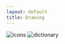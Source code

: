 ```yaml
---
layout: default
title: Drawing
---
```

<script>
  document.querySelector('.header a.draw').classList.add('selected')
</script>

<div class="draw-page">
  <img src="images/drawing/icons.jpg" alt="icons" class="drawings-img">
  <img src="images/drawing/dictionary.jpg" alt="dictionary" class="drawings-img">
  <img src="images/drawing/billy.jpg" alt="" class="drawings-img">
  <img src="images/drawing/woody.jpg" alt="" class="drawings-img">
  <img src="images/drawing/redford.jpg" alt="" class="drawings-img">
  <img src="images/drawing/bob.jpg" alt="" class="drawings-img">
  <img src="images/drawing/jinmin.jpg" alt="" class="drawings-img">
  <img src="images/drawing/joker.png" alt="" class="drawings-img">
  <img src="images/drawing/deniro.jpg" alt="" class="drawings-img-mid">
  <img src="images/drawing/families.jpg" alt="" class="drawings-img-mid">
  <img src="images/drawing/jessica.jpg" alt="" class="drawings-img">
  <img src="images/drawing/fly.jpg" alt="" class="drawings-img">
  <img src="images/drawing/arya.jpg" alt="" class="drawings-img">
  <img src="images/drawing/graf.jpg" alt="" class="drawings-img">
  <img src="images/drawing/owl.jpg" alt="" class="drawings-img-mid">
  <img src="images/drawing/max.jpg" alt="" class="drawings-img">
  <img src="images/drawing/wukong.jpg" alt="" class="drawings-img-mid">
  <img src="images/drawing/kiss.jpg" alt="" class="drawings-img">
  <img src="images/drawing/whiplash.jpg" alt="" class="drawings-img-mid">
  <img src="images/drawing/dog.png" alt="" class="drawings-img-mid">
  <img src="images/drawing/cat.png" alt="" class="drawings-img-mid">
</div>